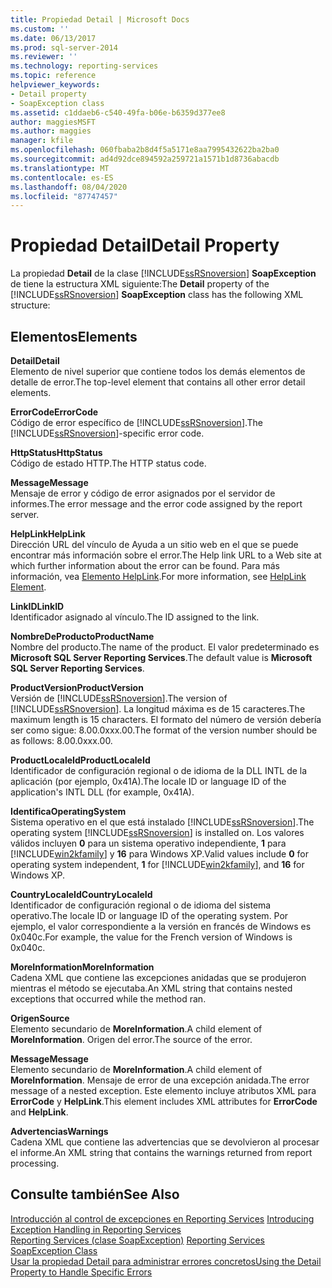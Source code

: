 ```yaml
---
title: Propiedad Detail | Microsoft Docs
ms.custom: ''
ms.date: 06/13/2017
ms.prod: sql-server-2014
ms.reviewer: ''
ms.technology: reporting-services
ms.topic: reference
helpviewer_keywords:
- Detail property
- SoapException class
ms.assetid: c1ddaeb6-c540-49fa-b06e-b6359d377ee8
author: maggiesMSFT
ms.author: maggies
manager: kfile
ms.openlocfilehash: 060fbaba2b8d4f5a5171e8aa7995432622ba2ba0
ms.sourcegitcommit: ad4d92dce894592a259721a1571b1d8736abacdb
ms.translationtype: MT
ms.contentlocale: es-ES
ms.lasthandoff: 08/04/2020
ms.locfileid: "87747457"
---
```

# <a name="detail-property"></a><span data-ttu-id="af474-102">Propiedad Detail</span><span class="sxs-lookup"><span data-stu-id="af474-102">Detail Property</span></span>
  <span data-ttu-id="af474-103">La propiedad **Detail** de la clase [!INCLUDE[ssRSnoversion](../../../includes/ssrsnoversion-md.md)] **SoapException** de  tiene la estructura XML siguiente:</span><span class="sxs-lookup"><span data-stu-id="af474-103">The **Detail** property of the [!INCLUDE[ssRSnoversion](../../../includes/ssrsnoversion-md.md)] **SoapException** class has the following XML structure:</span></span>  
  
## <a name="elements"></a><span data-ttu-id="af474-104">Elementos</span><span class="sxs-lookup"><span data-stu-id="af474-104">Elements</span></span>  
 <span data-ttu-id="af474-105">**Detail**</span><span class="sxs-lookup"><span data-stu-id="af474-105">**Detail**</span></span>  
 <span data-ttu-id="af474-106">Elemento de nivel superior que contiene todos los demás elementos de detalle de error.</span><span class="sxs-lookup"><span data-stu-id="af474-106">The top-level element that contains all other error detail elements.</span></span>  
  
 <span data-ttu-id="af474-107">**ErrorCode**</span><span class="sxs-lookup"><span data-stu-id="af474-107">**ErrorCode**</span></span>  
 <span data-ttu-id="af474-108">Código de error específico de [!INCLUDE[ssRSnoversion](../../../includes/ssrsnoversion-md.md)].</span><span class="sxs-lookup"><span data-stu-id="af474-108">The [!INCLUDE[ssRSnoversion](../../../includes/ssrsnoversion-md.md)]-specific error code.</span></span>  
  
 <span data-ttu-id="af474-109">**HttpStatus**</span><span class="sxs-lookup"><span data-stu-id="af474-109">**HttpStatus**</span></span>  
 <span data-ttu-id="af474-110">Código de estado HTTP.</span><span class="sxs-lookup"><span data-stu-id="af474-110">The HTTP status code.</span></span>  
  
 <span data-ttu-id="af474-111">**Message**</span><span class="sxs-lookup"><span data-stu-id="af474-111">**Message**</span></span>  
 <span data-ttu-id="af474-112">Mensaje de error y código de error asignados por el servidor de informes.</span><span class="sxs-lookup"><span data-stu-id="af474-112">The error message and the error code assigned by the report server.</span></span>  
  
 <span data-ttu-id="af474-113">**HelpLink**</span><span class="sxs-lookup"><span data-stu-id="af474-113">**HelpLink**</span></span>  
 <span data-ttu-id="af474-114">Dirección URL del vínculo de Ayuda a un sitio web en el que se puede encontrar más información sobre el error.</span><span class="sxs-lookup"><span data-stu-id="af474-114">The Help link URL to a Web site at which further information about the error can be found.</span></span> <span data-ttu-id="af474-115">Para más información, vea [Elemento HelpLink](helplink-element.md).</span><span class="sxs-lookup"><span data-stu-id="af474-115">For more information, see [HelpLink Element](helplink-element.md).</span></span>  
  
 <span data-ttu-id="af474-116">**LinkID**</span><span class="sxs-lookup"><span data-stu-id="af474-116">**LinkID**</span></span>  
 <span data-ttu-id="af474-117">Identificador asignado al vínculo.</span><span class="sxs-lookup"><span data-stu-id="af474-117">The ID assigned to the link.</span></span>  
  
 <span data-ttu-id="af474-118">**NombreDeProducto**</span><span class="sxs-lookup"><span data-stu-id="af474-118">**ProductName**</span></span>  
 <span data-ttu-id="af474-119">Nombre del producto.</span><span class="sxs-lookup"><span data-stu-id="af474-119">The name of the product.</span></span> <span data-ttu-id="af474-120">El valor predeterminado es **Microsoft SQL Server Reporting Services**.</span><span class="sxs-lookup"><span data-stu-id="af474-120">The default value is **Microsoft SQL Server Reporting Services**.</span></span>  
  
 <span data-ttu-id="af474-121">**ProductVersion**</span><span class="sxs-lookup"><span data-stu-id="af474-121">**ProductVersion**</span></span>  
 <span data-ttu-id="af474-122">Versión de [!INCLUDE[ssRSnoversion](../../../includes/ssrsnoversion-md.md)].</span><span class="sxs-lookup"><span data-stu-id="af474-122">The version of [!INCLUDE[ssRSnoversion](../../../includes/ssrsnoversion-md.md)].</span></span> <span data-ttu-id="af474-123">La longitud máxima es de 15 caracteres.</span><span class="sxs-lookup"><span data-stu-id="af474-123">The maximum length is 15 characters.</span></span> <span data-ttu-id="af474-124">El formato del número de versión debería ser como sigue: 8.00.0xxx.00.</span><span class="sxs-lookup"><span data-stu-id="af474-124">The format of the version number should be as follows: 8.00.0xxx.00.</span></span>  
  
 <span data-ttu-id="af474-125">**ProductLocaleId**</span><span class="sxs-lookup"><span data-stu-id="af474-125">**ProductLocaleId**</span></span>  
 <span data-ttu-id="af474-126">Identificador de configuración regional o de idioma de la DLL INTL de la aplicación (por ejemplo, 0x41A).</span><span class="sxs-lookup"><span data-stu-id="af474-126">The locale ID or language ID of the application's INTL DLL (for example, 0x41A).</span></span>  
  
 <span data-ttu-id="af474-127">**Identifica**</span><span class="sxs-lookup"><span data-stu-id="af474-127">**OperatingSystem**</span></span>  
 <span data-ttu-id="af474-128">Sistema operativo en el que está instalado [!INCLUDE[ssRSnoversion](../../../includes/ssrsnoversion-md.md)].</span><span class="sxs-lookup"><span data-stu-id="af474-128">The operating system [!INCLUDE[ssRSnoversion](../../../includes/ssrsnoversion-md.md)] is installed on.</span></span> <span data-ttu-id="af474-129">Los valores válidos incluyen **0** para un sistema operativo independiente, **1** para [!INCLUDE[win2kfamily](../../../includes/win2kfamily-md.md)] y **16** para Windows XP.</span><span class="sxs-lookup"><span data-stu-id="af474-129">Valid values include **0** for operating system independent, **1** for [!INCLUDE[win2kfamily](../../../includes/win2kfamily-md.md)], and **16** for Windows XP.</span></span>  
  
 <span data-ttu-id="af474-130">**CountryLocaleId**</span><span class="sxs-lookup"><span data-stu-id="af474-130">**CountryLocaleId**</span></span>  
 <span data-ttu-id="af474-131">Identificador de configuración regional o de idioma del sistema operativo.</span><span class="sxs-lookup"><span data-stu-id="af474-131">The locale ID or language ID of the operating system.</span></span> <span data-ttu-id="af474-132">Por ejemplo, el valor correspondiente a la versión en francés de Windows es 0x040c.</span><span class="sxs-lookup"><span data-stu-id="af474-132">For example, the value for the French version of Windows is 0x040c.</span></span>  
  
 <span data-ttu-id="af474-133">**MoreInformation**</span><span class="sxs-lookup"><span data-stu-id="af474-133">**MoreInformation**</span></span>  
 <span data-ttu-id="af474-134">Cadena XML que contiene las excepciones anidadas que se produjeron mientras el método se ejecutaba.</span><span class="sxs-lookup"><span data-stu-id="af474-134">An XML string that contains nested exceptions that occurred while the method ran.</span></span>  
  
 <span data-ttu-id="af474-135">**Origen**</span><span class="sxs-lookup"><span data-stu-id="af474-135">**Source**</span></span>  
 <span data-ttu-id="af474-136">Elemento secundario de **MoreInformation**.</span><span class="sxs-lookup"><span data-stu-id="af474-136">A child element of **MoreInformation**.</span></span> <span data-ttu-id="af474-137">Origen del error.</span><span class="sxs-lookup"><span data-stu-id="af474-137">The source of the error.</span></span>  
  
 <span data-ttu-id="af474-138">**Message**</span><span class="sxs-lookup"><span data-stu-id="af474-138">**Message**</span></span>  
 <span data-ttu-id="af474-139">Elemento secundario de **MoreInformation**.</span><span class="sxs-lookup"><span data-stu-id="af474-139">A child element of **MoreInformation**.</span></span> <span data-ttu-id="af474-140">Mensaje de error de una excepción anidada.</span><span class="sxs-lookup"><span data-stu-id="af474-140">The error message of a nested exception.</span></span> <span data-ttu-id="af474-141">Este elemento incluye atributos XML para **ErrorCode** y **HelpLink**.</span><span class="sxs-lookup"><span data-stu-id="af474-141">This element includes XML attributes for **ErrorCode** and **HelpLink**.</span></span>  
  
 <span data-ttu-id="af474-142">**Advertencias**</span><span class="sxs-lookup"><span data-stu-id="af474-142">**Warnings**</span></span>  
 <span data-ttu-id="af474-143">Cadena XML que contiene las advertencias que se devolvieron al procesar el informe.</span><span class="sxs-lookup"><span data-stu-id="af474-143">An XML string that contains the warnings returned from report processing.</span></span>  
  
## <a name="see-also"></a><span data-ttu-id="af474-144">Consulte también</span><span class="sxs-lookup"><span data-stu-id="af474-144">See Also</span></span>  
 <span data-ttu-id="af474-145">[Introducción al control de excepciones en Reporting Services](../introducing-exception-handling-in-reporting-services.md) </span><span class="sxs-lookup"><span data-stu-id="af474-145">[Introducing Exception Handling in Reporting Services](../introducing-exception-handling-in-reporting-services.md) </span></span>  
 <span data-ttu-id="af474-146">[Reporting Services (clase SoapException)](reporting-services-soapexception-class.md) </span><span class="sxs-lookup"><span data-stu-id="af474-146">[Reporting Services SoapException Class](reporting-services-soapexception-class.md) </span></span>  
 [<span data-ttu-id="af474-147">Usar la propiedad Detail para administrar errores concretos</span><span class="sxs-lookup"><span data-stu-id="af474-147">Using the Detail Property to Handle Specific Errors</span></span>](../best-practices/using-the-detail-property-to-handle-specific-errors.md)  
  
  

